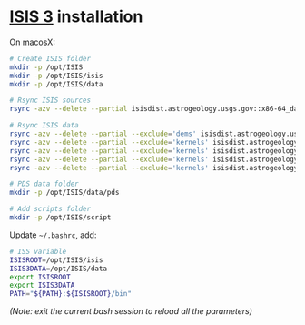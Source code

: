 [ISIS 3](https://isis.astrogeology.usgs.gov) installation
===========================================================

On [macosX](https://isis.astrogeology.usgs.gov/documents/InstallGuide/index.html):
```bash
# Create ISIS folder
mkdir -p /opt/ISIS
mkdir -p /opt/ISIS/isis
mkdir -p /opt/ISIS/data

# Rsync ISIS sources
rsync -azv --delete --partial isisdist.astrogeology.usgs.gov::x86-64_darwin_OSX/isis/ /opt/ISIS/isis/

# Rsync ISIS data
rsync -azv --delete --partial --exclude='dems' isisdist.astrogeology.usgs.gov::isis3data/data/base /opt/ISIS/data/
rsync -azv --delete --partial --exclude='kernels' isisdist.astrogeology.usgs.gov::isis3data/data/voyager1 /opt/ISIS/data/
rsync -azv --delete --partial --exclude='kernels' isisdist.astrogeology.usgs.gov::isis3data/data/voyager2 /opt/ISIS/data/
rsync -azv --delete --partial --exclude='kernels' isisdist.astrogeology.usgs.gov::isis3data/data/newhorizons /opt/ISIS/data/
rsync -azv --delete --partial --exclude='kernels' isisdist.astrogeology.usgs.gov::isis3data/data/cassini /opt/ISIS/data/

# PDS data folder
mkdir -p /opt/ISIS/data/pds

# Add scripts folder
mkdir -p /opt/ISIS/script
```

Update `~/.bashrc`, add:
```bash
# ISS variable
ISISROOT=/opt/ISIS/isis
ISIS3DATA=/opt/ISIS/data
export ISISROOT
export ISIS3DATA
PATH="${PATH}:${ISISROOT}/bin"
```
_(Note: exit the current bash session to reload all the parameters)_
